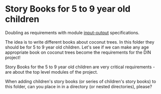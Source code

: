 # Story Books for 5 to 9 year old children

Doubling as requirements with module [input-output](https://github.com/beyond-decentralized/AIRroot/issues/4) specifications.

The idea is to write different books about coconut trees.  In this folder they should be for 5 to 9 year old children.  Let's see if we can make any age appropriate book on coconut trees become the requirements for the DIN project!

Story Books for the 5 to 9 year old children are very critical requirements - are about the top level modules of the project.

When adding children's story books (or series of children's story books) to this folder, can you place in in a directory (or nested directories), please?
